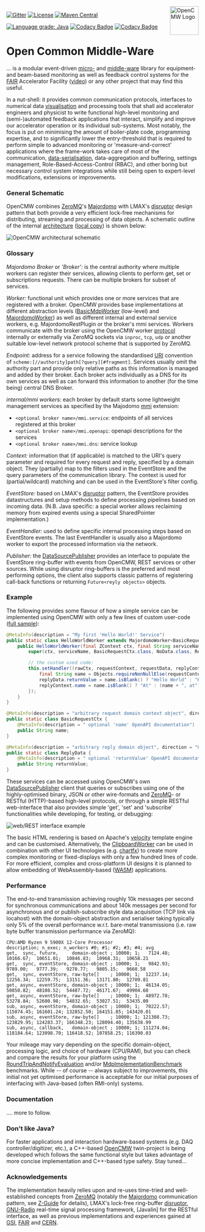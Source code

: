 <picture>
<source srcset="assets/OpenCMW_logo_w.svg" media="(prefers-color-scheme: dark)">
<!--suppress HtmlDeprecatedAttribute -->
<img align="right" src="assets/OpenCMW_logo_b_bg.svg" alt="OpenCMW Logo" height="75">
</picture>

[![Gitter](https://badges.gitter.im/fair-acc/opencmw.svg)](https://gitter.im/fair-acc/opencmw?utm_source=badge&utm_medium=badge&utm_campaign=pr-badge)
[![License](https://img.shields.io/badge/License-LGPL%203.0-blue.svg)](https://opensource.org/licenses/LGPL-3.0)
[![Maven Central](https://img.shields.io/maven-central/v/io.opencmw/opencmw)](https://search.maven.org/search?q=g:io.opencmw)

[![Language grade: Java](https://img.shields.io/lgtm/grade/java/github/fair-acc/opencmw-java)](https://lgtm.com/projects/g/fair-acc/opencmw-java/context:java)
[![Codacy Badge](https://app.codacy.com/project/badge/Grade/9c7215713a8d4e71a751ae70ec31f2db?branch=main)](https://app.codacy.com/gh/fair-acc/opencmw-java)
[![Codacy Badge](https://app.codacy.com/project/badge/Coverage/9c7215713a8d4e71a751ae70ec31f2db)](https://www.codacy.com/gh/fair-acc/opencmw-java/dashboard?utm_source=github.com&utm_medium=referral&utm_content=fair-acc/opencmw-java&utm_campaign=Badge_Coverage)
# Open Common Middle-Ware
... is a modular event-driven [micro-](https://en.wikipedia.org/wiki/Microservices) and [middle-ware](https://en.wikipedia.org/wiki/Middleware#:~:text=Middleware%20is%20a%20computer%20software,described%20as%20%22software%20glue%22.)
library for equipment- and beam-based monitoring as well as feedback control systems for the [FAIR](https://fair-center.eu/) Accelerator Facility ([video](https://www.youtube.com/watch?v=gCHzDR7hdoM)) 
or any other project that may find this useful.

In a nut-shell: it provides common communication protocols, interfaces to numerical data [visualisation](https://github.com/GSI-CS-CO/chart-fx)
and processing tools that shall aid accelerator engineers and physicist to write functional high-level monitoring and
(semi-)automated feedback applications that interact, simplify and improve our accelerator operation or its individual sub-systems.
Most notably, the focus is put on minimising the amount of boiler-plate code, programming expertise, and to significantly
lower the entry-threshold that is required to perform simple to advanced monitoring or 'measure-and-correct' applications
where the frame-work takes care of most of the communication, [data-serialisation](docs/IoSerialiser.md), data-aggregation
and buffering, settings management, Role-Based-Access-Control (RBAC), and other boring but necessary control system integrations
while still being open to expert-level modifications, extensions or improvements.

### General Schematic
OpenCMW combines [ZeroMQ](https://zeromq.org/)'s [Majordomo](https://rfc.zeromq.org/spec/7/) with LMAX's [disruptor](https://lmax-exchange.github.io/disruptor/) design pattern that both provide a very efficient lock-free mechanisms for distributing, streaming and processing of data objects. A schematic outline of the internal [architecture](https://edms.cern.ch/document/2444348/1) ([local copy](assets/F-CS-SIS-en-B_0006_FAIR_Service_Middle_Ware_V1_0.pdf)) is shown below:

![OpenCMW architectural schematic](./assets/FAIR_microservice_schematic.svg)

### Glossary

*Majordomo Broker* or *'Broker':* is the central authority where multiple workers can register their services, allowing clients to perform get, set or subscriptions requests.
There can be multiple brokers for subset of services.

*Worker:* functional unit which provides one or more services that are registered with a broker. OpenCMW provides base implementations at different abstraction levels ([BasicMdpWorker](server/src/main/java/io/opencmw/server/BasicMdpWorker.java) (low-level) and 
[MajordomoWorker](server/src/main/java/io/opencmw/server/MajordomoWorker.java)) as well as different internal and external service workers, e.g. MajordomoRestPlugin or the broker's mmi services. Workers communicate with the broker using the OpenCMW worker [protocol](docs/MajordomoProtocol.md) internally or externally via ZeroMQ sockets via `inproc`, `tcp`, `udp` or another suitable low-level network protocol scheme that is supported by ZeroMQ.

*Endpoint:* address for a service following the standardised [URI](https://tools.ietf.org/html/rfc3986) convention of `scheme:[//authority]path[?query][#fragment]`. Services usually omit the authority part and provide only relative paths as this information is managed and added by their broker.
Each broker acts individually as a DNS for its own services as well as can forward this information to another (for the time being) central DNS Broker.

*internal/mmi workers:* each broker by default starts some lightweight management services as specified by the Majodomo [mmi](https://rfc.zeromq.org/spec/8/) extension:
- `<optional broker name>/mmi.service`: endpoints of all services registered at this broker
- `<optional broker name>/mmi.openapi`: openapi descriptions for the services
- `<optional broker name>/mmi.dns`: service lookup

*Context:* information that (if applicable) is matched to the URI's query parameter and required for every request and reply, specified by a domain object.
They (partially) map to the filters used in the EventStore and the query parameters of the communication library. The context is used for (partial/wildcard) matching and can be used in the EventStore's filter config.

*EventStore:* based on LMAX's [disruptor](https://lmax-exchange.github.io/disruptor/) pattern, the EventStore provides datastructures and setup methods 
to define processing pipelines based on incoming data. (N.B. Java specific: a special worker allows reclaiming memory from expired events using a special
SharedPointer implementation.)

*EventHandler:* used to define specific internal processing steps based on EventStore events. The last EventHandler is usually also a Majordomo worker to export the processed information via the network.

*Publisher:* the [DataSourcePublisher](./client/src/test/java/io/opencmw/client/DataSourceExample.java) provides an interface to populate the EventStore 
ring-buffer with events from OpenCMW, REST services or other sources. 
While using disruptor ring-buffers is the preferred and most performing options, the client also supports classic patterns of registering call-back functions or returning `Future<reyly objects>` objects.

### Example
The following provides some flavour of how a simple service can be implemented using OpenCMW with only a few lines of
custom user-code ([full sample](https://github.com/fair-acc/opencmw-java/tree/createReadme/server-rest/src/test/java/io/opencmw/server/rest/samples/BasicSample.java)):

```Java
@MetaInfo(description = "My first 'Hello World!' Service")
public static class HelloWorldWorker extends MajordomoWorker<BasicRequestCtx, NoData, ReplyData> {
    public HelloWorldWorker(final ZContext ctx, final String serviceName, final RbacRole<?>... rbacRoles) {
        super(ctx, serviceName, BasicRequestCtx.class, NoData.class, ReplyData.class, rbacRoles);

        // the custom used code:
        this.setHandler((rawCtx, requestContext, requestData, replyContext, replyData) -> {
            final String name = Objects.requireNonNullElse(requestContext.name, "");
            replyData.returnValue = name.isBlank() ? "Hello World" : "Hello, " + name + "!";
            replyContext.name = name.isBlank() ? "At" : (name + ", at") + " your service!";
        });
    }
}

@MetaInfo(description = "arbitrary request domain context object", direction = "IN")
public static class BasicRequestCtx {
    @MetaInfo(description = " optional 'name' OpenAPI documentation")
    public String name;
}

@MetaInfo(description = "arbitrary reply domain object", direction = "OUT")
public static class ReplyData {
    @MetaInfo(description = " optional 'returnValue' OpenAPI documentation", unit="a string")
    public String returnValue;
}
```

These services can be accessed using OpenCMW's own [DataSourcePublisher](./client/src/test/java/io/opencmw/client/DataSourceExample.java)
client that queries or subscribes using one of the highly-optimised binary, JSON or other wire-formats and [ZeroMQ](https://zeromq.org/)-
or RESTful (HTTP)-based high-level protocols, or through a simple RESTful web-interface that also provides simple
'get', 'set' and 'subscribe' functionalities while developing, for testing, or debugging:

![web/REST interface example](docs/BasicExampleSnapshot.png)

The basic HTML rendering is based on Apache's [velocity](https://velocity.apache.org/) template engine and can be customised.
Alternatively, the [ClipboardWorker](/server/src/main/java/io/opencmw/server/ClipboardWorker.java) can be used
in combination with other UI technologies (e.g. [chartfx](https://github.com/GSI-CS-CO/chart-fx)) to create
more complex monitoring or fixed-displays with only a few hundred lines of code. For more efficient, complex and cross-platform
UI designs it is planned to allow embedding of WebAssembly-based ([WASM](https://en.wikipedia.org/wiki/WebAssembly)) applications.

### Performance
The end-to-end transmission achieving roughly 10k messages per second for synchronous communications and
about 140k messages per second for asynchronous and or publish-subscribe style data acquisition (TCP link via locahost)
with the domain-object abstraction and serialiser taking typically only 5% of the overall performance w.r.t. bare-metal
transmissions (i.e. raw byte buffer transmission performance via ZeroMQ):
```
CPU:AMD Ryzen 9 5900X 12-Core Processor
description; n_exec; n_workers #0; #1; #2; #3; #4; avg
get,  sync, future,     domain-object ; 10000; 1;   7124.48;  10166.67;  10651.01;  10846.83;  10968.31;  10658.21
get,  sync, eventStore, domain-object ; 10000; 1;   9842.93;   9789.00;   9777.39;   9270.77;   9805.15;   9660.58
get,  sync, eventStore, raw-byte[]    ; 10000; 1;  12237.14;  12256.34;  12259.75;  13151.36;  13171.80;  12709.81
get, async, eventStore, domain-object ; 10000; 1;  46134.05;  50850.82;  48108.52;  54487.72;  46171.67;  49904.68
get, async, eventStore, raw-byte[]    ; 10000; 1;  48972.78;  53278.84;  52600.98;  54832.65;  53027.51;  53435.00
sub, async, eventStore, domain-object ; 10000; 1;  70222.57; 115074.45; 161601.24; 132852.50; 164151.85; 143420.01
sub, async, eventStore, raw-byte[]    ; 10000; 1; 121308.73; 123829.95; 124283.37; 166348.23; 128094.40; 135638.99
sub, async, callback,   domain-object ; 10000; 1; 111274.04; 118184.64; 123098.70; 116418.52; 107858.25; 116390.03
```
Your mileage may vary depending on the specific domain-object, processing logic, and choice of hardware (CPU/RAM),
but you can check and compare the results for your platform using the [RoundTripAndNotifyEvaluation](./concepts/src/test/java/io/opencmw/concepts/RoundTripAndNotifyEvaluation.java)
and/or [MdpImplementationBenchmark](./client/src/test/java/io/opencmw/client/benchmark/MdpImplementationBenchmark.java) benchmarks.
While -- of course -- always subject to improvements, this initial not yet optimised performance is acceptable for our
initial purposes of interfacing with Java-based (often RMI-only) systems.

### Documentation
.... more to follow.

### Don't like Java?
For faster applications and interaction hardware-based systems (e.g. DAQ controller/digitizer, etc.), a C++-based
[OpenCMW](https://github.com/fair-acc/opencmw-cpp) twin-project is being developed which follows the same functional style
but takes advantage of more concise implementation and C++-based type safety.
Stay tuned...

### Acknowledgements
The implementation heavily relies upon and re-uses time-tried and well-established concepts from [ZeroMQ](https://zeromq.org/)
(notably the [Majordomo](https://rfc.zeromq.org/spec/7/) communication pattern, see [Z-Guide](https://zguide.zeromq.org/docs/chapter4/#Service-Oriented-Reliable-Queuing-Majordomo-Pattern)
for details), LMAX's lock-free ring-buffer [disruptor](https://lmax-exchange.github.io/disruptor/), [GNU-Radio](https://www.gnuradio.org/)
real-time signal processing framework, [Javalin] for the RESTful interface, as well as previous implementations and
experiences gained at [GSI](https://www.gsi.de/), [FAIR](https://fair-center.eu/) and [CERN](https://home.cern/).

